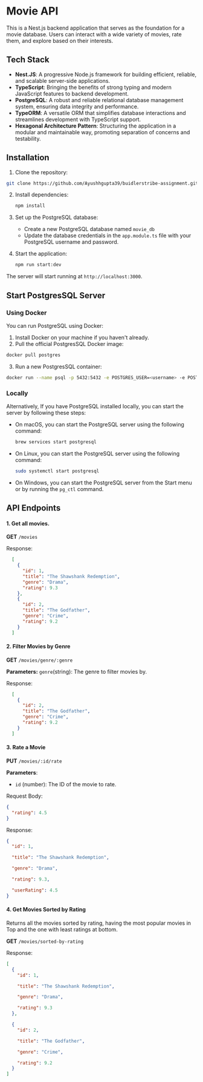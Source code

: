 # Movie API

This is a Nest.js backend application that serves as the foundation for a movie database. Users can interact with a wide variety of movies, rate them, and explore based on their interests.

## Tech Stack

- **Nest.JS**: A progressive Node.js framework for building efficient, reliable, and scalable server-side applications.
- **TypeScript**: Bringing the benefits of strong typing and modern JavaScript features to backend development.
- **PostgreSQL**: A robust and reliable relational database management system, ensuring data integrity and performance.
- **TypeORM**: A versatile ORM that simplifies database interactions and streamlines development with TypeScript support.
- **Hexagonal Architecture Pattern**: Structuring the application in a modular and maintainable way, promoting separation of concerns and testability.

## Installation

1. Clone the repository:

```bash
git clone https://github.com/Ayushhgupta39/buidlerstribe-assignment.git
```

2. Install dependencies:
   ```bash
   npm install
   ```
3. Set up the PostgreSQL database:

   - Create a new PostgreSQL database named `movie_db`
   - Update the database credentials in the `app.module.ts` file with your PostgreSQL username and password.

4. Start the application:
   ```bash
   npm run start:dev
   ```

The server will start running at `http://localhost:3000`.

## Start PostgresSQL Server

### Using Docker

You can run PostgreSQL using Docker:

  1. Install Docker on your machine if you haven't already.
  2. Pull the official PostgresSQL Docker image:
   ```bash
   docker pull postgres
   ```
  3. Run a new PostgresSQL container:
   ```bash
   docker run --name psql -p 5432:5432 -e POSTGRES_USER=<username> -e POSTGRES_PASSWORD=<password> -e POSTGRES_DB=movie_db -d postgres
   ```

### Locally

Alternatively, If you have PostgreSQL installed locally, you can start the server by following these steps:

  - On macOS, you can start the PostgreSQL server using the following command:
    ```bash
    brew services start postgresql
    ```
  - On Linux, you can start the PostgreSQL server using the following command:
    ```bash
    sudo systemctl start postgresql
    ```

  - On Windows, you can start the PostgreSQL server from the Start menu or by running the `pg_ctl` command.

## API Endpoints

#### 1.  Get all movies.
   
  **GET** `/movies`

  Response:


  ```json
    [
      {
        "id": 1,
        "title": "The Shawshank Redemption",
        "genre": "Drama",
        "rating": 9.3
      },
      {
        "id": 2,
        "title": "The Godfather",
        "genre": "Crime",
        "rating": 9.2
      }
    ]
  ```

#### 2.  Filter Movies by Genre

  **GET** `/movies/genre/:genre`
  
  **Parameters:** `genre`(string): The genre to filter movies by.

  Response:

  ```json
    [
      {
        "id": 2,
        "title": "The Godfather",
        "genre": "Crime",
        "rating": 9.2
      }
    ]
  ```

#### 3.  Rate a Movie

**PUT** `/movies/:id/rate`

**Parameters**:

- `id` (number): The ID of the movie to rate.

Request Body:

```json
{
  "rating": 4.5
}
```

Response:

```json
{
  "id": 1,

  "title": "The Shawshank Redemption",

  "genre": "Drama",

  "rating": 9.3,

  "userRating": 4.5
}
```

#### 4. Get Movies Sorted by Rating

Returns all the movies sorted by rating, having the most popular movies in Top and the one with least ratings at bottom.

**GET** `/movies/sorted-by-rating`

Response:

```json
[
  {
    "id": 1,

    "title": "The Shawshank Redemption",

    "genre": "Drama",

    "rating": 9.3
  },

  {
    "id": 2,

    "title": "The Godfather",

    "genre": "Crime",

    "rating": 9.2
  }
]
